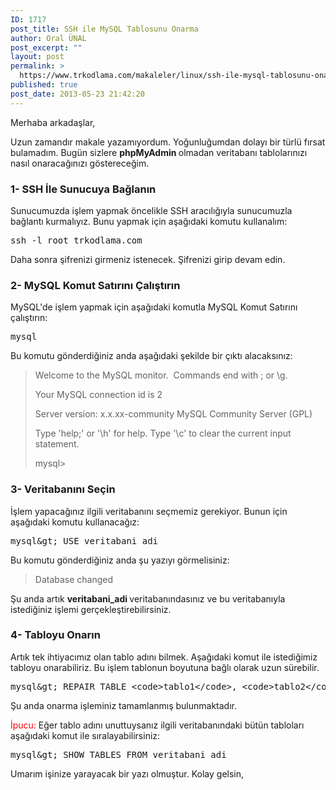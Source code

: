 ```yaml
---
ID: 1717
post_title: SSH ile MySQL Tablosunu Onarma
author: Oral ÜNAL
post_excerpt: ""
layout: post
permalink: >
  https://www.trkodlama.com/makaleler/linux/ssh-ile-mysql-tablosunu-onarma-1717.html
published: true
post_date: 2013-05-23 21:42:20
---
```

Merhaba arkadaşlar,

Uzun zamandır makale yazamıyordum. Yoğunluğumdan dolayı bir türlü fırsat bulamadım. Bugün sizlere <strong>phpMyAdmin </strong>olmadan veritabanı tablolarınızı nasıl onaracağınızı göstereceğim.
<h3>1- SSH İle Sunucuya Bağlanın</h3>
Sunucumuzda işlem yapmak öncelikle SSH aracılığıyla sunucumuzla bağlantı kurmalıyız. Bunu yapmak için aşağıdaki komutu kullanalım:
<pre class="lang:bash decode:1 ">ssh -l root trkodlama.com</pre>
Daha sonra şifrenizi girmeniz istenecek. Şifrenizi girip devam edin.
<h3>2- MySQL Komut Satırını Çalıştırın</h3>
MySQL'de işlem yapmak için aşağıdaki komutla MySQL Komut Satırını çalıştırın:
<pre class="lang:bash decode:1 ">mysql</pre>
Bu komutu gönderdiğiniz anda aşağıdaki şekilde bir çıktı alacaksınız:
<blockquote>Welcome to the MySQL monitor.  Commands end with ; or \g.

Your MySQL connection id is 2

Server version: x.x.xx-community MySQL Community Server (GPL)

Type 'help;' or '\h' for help. Type '\c' to clear the current input statement.

mysql&gt;</blockquote>
<h3>3- Veritabanını Seçin</h3>
İşlem yapacağınız ilgili veritabanını seçmemiz gerekiyor. Bunun için aşağıdaki komutu kullanacağız:
<pre class="lang:bash decode:1 ">mysql&amp;gt; USE veritabani_adi</pre>
Bu komutu gönderdiğiniz anda şu yazıyı görmelisiniz:
<blockquote>Database changed</blockquote>
Şu anda artık <strong>veritabani_adi </strong>veritabanındasınız ve bu veritabanıyla istediğiniz işlemi gerçekleştirebilirsiniz.
<h3>4- Tabloyu Onarın</h3>
Artık tek ihtiyacımız olan tablo adını bilmek. Aşağıdaki komut ile istediğimiz tabloyu onarabiliriz. Bu işlem tablonun boyutuna bağlı olarak uzun sürebilir.
<pre class="lang:bash decode:1 ">mysql&amp;gt; REPAIR TABLE &lt;code&gt;tablo1&lt;/code&gt;, &lt;code&gt;tablo2&lt;/code&gt;;</pre>
Şu anda onarma işleminiz tamamlanmış bulunmaktadır.

<span style="color: #ff0000;">İpucu:</span> Eğer tablo adını unuttuysanız ilgili veritabanındaki bütün tabloları aşağıdaki komut ile sıralayabilirsiniz:
<pre class="lang:bash decode:1 ">mysql&amp;gt; SHOW TABLES FROM veritabani_adi</pre>
Umarım işinize yarayacak bir yazı olmuştur. Kolay gelsin,